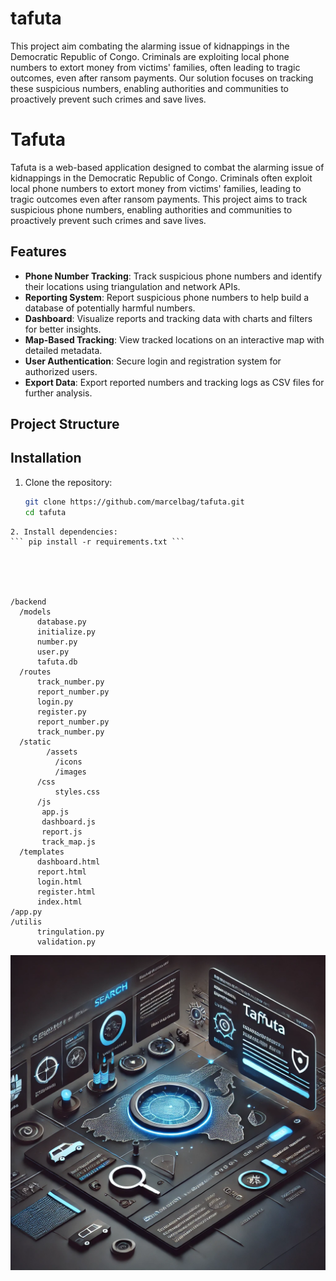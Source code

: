 # tafuta
This project aim combating the alarming issue of kidnappings in the Democratic Republic of Congo. Criminals are exploiting 
local phone numbers to extort money from victims' families, often leading to tragic outcomes, even after ransom payments. 
Our solution focuses on tracking these suspicious numbers, enabling authorities and communities to proactively prevent such crimes and save lives.

# Tafuta

Tafuta is a web-based application designed to combat the alarming issue of kidnappings in the Democratic Republic of Congo. Criminals often exploit local phone numbers to extort money from victims' families, leading to tragic outcomes even after ransom payments. This project aims to track suspicious phone numbers, enabling authorities and communities to proactively prevent such crimes and save lives.

## Features

- **Phone Number Tracking**: Track suspicious phone numbers and identify their locations using triangulation and network APIs.
- **Reporting System**: Report suspicious phone numbers to help build a database of potentially harmful numbers.
- **Dashboard**: Visualize reports and tracking data with charts and filters for better insights.
- **Map-Based Tracking**: View tracked locations on an interactive map with detailed metadata.
- **User Authentication**: Secure login and registration system for authorized users.
- **Export Data**: Export reported numbers and tracking logs as CSV files for further analysis.

## Project Structure

## Installation

1. Clone the repository:
   ```bash
   git clone https://github.com/marcelbag/tafuta.git
   cd tafuta

```
2. Install dependencies:
``` pip install -r requirements.txt ```





/backend
  /models
      database.py
      initialize.py
      number.py
      user.py
      tafuta.db
  /routes
      track_number.py
      report_number.py
      login.py
      register.py
      report_number.py
      track_number.py
  /static
        /assets
          /icons
          /images
      /css
          styles.css
      /js
       app.js   
       dashboard.js
       report.js
       track_map.js
  /templates
      dashboard.html
      report.html
      login.html
      register.html
      index.html
/app.py
/utilis
      tringulation.py
      validation.py
```

![alt text](static/assets/images/tafta.webp)